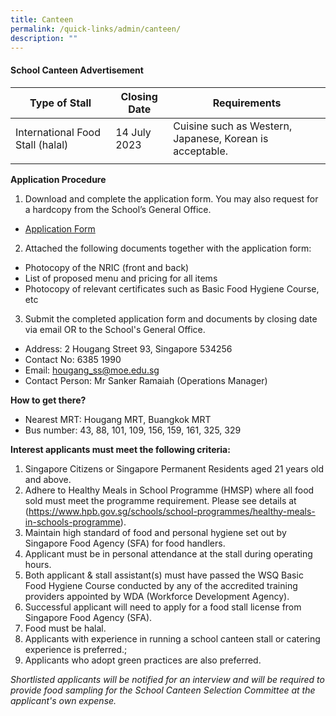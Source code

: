 ```yaml
---
title: Canteen
permalink: /quick-links/admin/canteen/
description: ""
---
```

#### School Canteen Advertisement

| Type of Stall | Closing Date | Requirements |
| -------- | -------- | -------- |
| International Food Stall (halal)  | 14 July 2023     | Cuisine such as Western, Japanese, Korean is acceptable.    |
|| 

**Application Procedure**

1. Download and complete the application form. You may also request for a hardcopy from the School’s General Office.
* [Application Form](/files/Admin/application%20for%20canteen%20stall%20-%20halal%20international%20food.pdf)  

2. Attached the following documents together with the application form:
* Photocopy of the NRIC (front and back)
* List of proposed menu and pricing for all items
* Photocopy of relevant certificates such as Basic Food Hygiene Course, etc

3. Submit the completed application form and documents by closing date via email OR to the School's General Office.

* Address: 2 Hougang Street 93, Singapore 534256
* Contact No: 6385 1990
* Email: hougang_ss@moe.edu.sg
* Contact Person: Mr Sanker Ramaiah (Operations Manager)  

**How to get there?**
* Nearest MRT: Hougang MRT, Buangkok MRT
* Bus number: 43, 88, 101, 109, 156, 159, 161, 325, 329

**Interest applicants must meet the following criteria:**
 
1.	Singapore Citizens or Singapore Permanent Residents aged 21 years old and above.
2.	Adhere to Healthy Meals in School Programme (HMSP) where all food sold must meet the programme requirement. Please see details at (https://www.hpb.gov.sg/schools/school-programmes/healthy-meals-in-schools-programme).
3.	Maintain high standard of food and personal hygiene set out by Singapore Food Agency (SFA) for food handlers.
4.	Applicant must be in personal attendance at the stall during operating hours.
5.	Both applicant & stall assistant(s) must have passed the WSQ Basic Food Hygiene Course conducted by any of the accredited training providers appointed by WDA (Workforce Development Agency).
6.	Successful applicant will need to apply for a food stall license from Singapore Food Agency (SFA).
7.	Food must be halal.
8.	Applicants with experience in running a school canteen stall or catering experience is preferred.;
9.	Applicants who adopt green practices are also preferred.



*Shortlisted applicants will be notified for an interview and will be required to provide food sampling for the School Canteen Selection Committee at the applicant's own expense.*